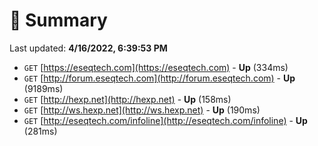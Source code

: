 # 📖 Summary
Last updated: **4/16/2022, 6:39:53 PM**

- `GET` [https://eseqtech.com](https://eseqtech.com) - **Up** (334ms)
- `GET` [http://forum.eseqtech.com](http://forum.eseqtech.com) - **Up** (9189ms)
- `GET` [http://hexp.net](http://hexp.net) - **Up** (158ms)
- `GET` [http://ws.hexp.net](http://ws.hexp.net) - **Up** (190ms)
- `GET` [http://eseqtech.com/infoline](http://eseqtech.com/infoline) - **Up** (281ms)

